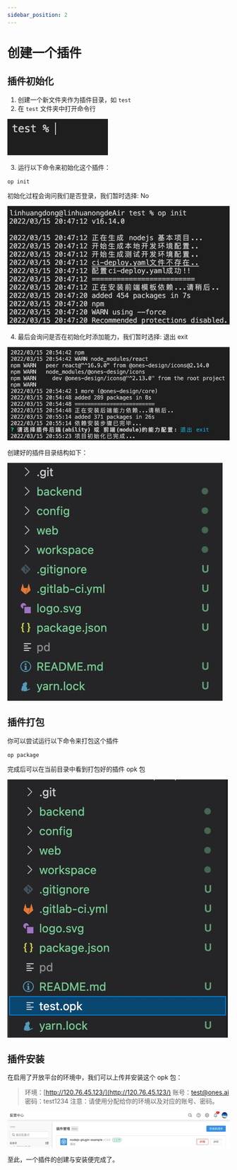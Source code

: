 ```yaml
---
sidebar_position: 2
---
```


# 创建一个插件

## 插件初始化

1. 创建一个新文件夹作为插件目录，如 `test`
2. 在 `test` 文件夹中打开命令行

![image](test.jpg)

3. 运行以下命令来初始化这个插件：

```
op init
```

初始化过程会询问我们是否登录，我们暂时选择: No

![image](login.jpg)

4. 最后会询问是否在初始化时添加能力，我们暂时选择: 退出 exit

![image](exit.jpg)

创建好的插件目录结构如下：

![image](dir.jpg)

## 插件打包

你可以尝试运行以下命令来打包这个插件

```
op package
```

完成后可以在当前目录中看到打包好的插件 opk 包

![image](opk.jpg)

## 插件安装

在启用了开放平台的环境中，我们可以上传并安装这个 opk 包：

> 环境：[http://120.76.45.123/](http://120.76.45.123/)
> 账号：test@ones.ai
> 密码：test1234
> 注意：请使用分配给你的环境以及对应的账号、密码。

![image](install.jpg)

至此，一个插件的创建与安装便完成了。
